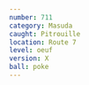 ```yaml
---
number: 711
category: Masuda
caught: Pitrouille
location: Route 7
level: oeuf
version: X
ball: poke
---
```

